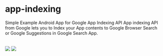 # app-indexing
Simple Example Android App for Google App Indexing API
App indexing API from Google lets you to Index your App contents to Google Browser Search or Google Suggestions in Google Search App.<br />
<br />
<br />
<img src="https://raw.githubusercontent.com/shivasurya/app-indexing/master/screenshot/Screenshot_2015-02-21-22-42-01.png">
<img src="https://raw.githubusercontent.com/shivasurya/app-indexing/master/screenshot/Screenshot_2015-02-21-22-42-06.png">
